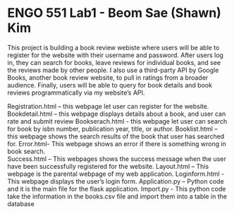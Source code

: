 # ENGO 551 Lab1 - Beom Sae (Shawn) Kim 

This project is building a book review webiste where users will be able to register for the website with their username and password. After users log in, they can search for books, leave reviews for individual books, and see the reviews made by other people. I also use a third-party API by Google Books, another book review website, to pull in ratings from a broader audience. Finally, users will be able to query for book details and book reviews programmatically via my website’s API.

Registration.html – this webpage let user can register for the website.
Bookdetail.html – this webpage displays details about a book, and user can rate and submit review
Bookserach.html - this webpage let user can search for book by isbn number, publication year, title, or author.
Booklist.html – this webpage shows the search results of the book that user has searched for.
Error.html- This webpage shows an error if there is something wrong in book search.  
Success.html – This webpages shows the success message when the user have been successfully registered for the website.
Layout.html – This webpage is the parental webpage of my web application. 
Loginform.html - This webpage displays the user’s login form.
Application.py – Python code and it is the main file for the flask application.
Import.py - This python code take the information in the books.csv file and import them into a table in the database

